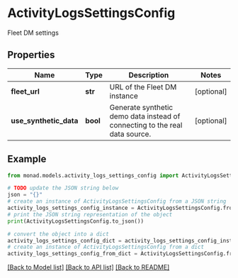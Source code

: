 # ActivityLogsSettingsConfig

Fleet DM settings

## Properties

Name | Type | Description | Notes
------------ | ------------- | ------------- | -------------
**fleet_url** | **str** | URL of the Fleet DM instance | [optional] 
**use_synthetic_data** | **bool** | Generate synthetic demo data instead of connecting to the real data source. | [optional] 

## Example

```python
from monad.models.activity_logs_settings_config import ActivityLogsSettingsConfig

# TODO update the JSON string below
json = "{}"
# create an instance of ActivityLogsSettingsConfig from a JSON string
activity_logs_settings_config_instance = ActivityLogsSettingsConfig.from_json(json)
# print the JSON string representation of the object
print(ActivityLogsSettingsConfig.to_json())

# convert the object into a dict
activity_logs_settings_config_dict = activity_logs_settings_config_instance.to_dict()
# create an instance of ActivityLogsSettingsConfig from a dict
activity_logs_settings_config_from_dict = ActivityLogsSettingsConfig.from_dict(activity_logs_settings_config_dict)
```
[[Back to Model list]](../README.md#documentation-for-models) [[Back to API list]](../README.md#documentation-for-api-endpoints) [[Back to README]](../README.md)


